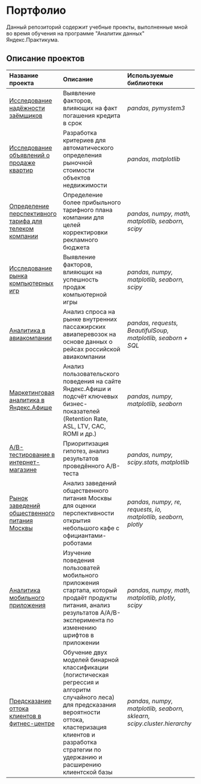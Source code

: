 # Портфолио
Данный репозиторий содержит учебные проекты, выполненные мной во время обучения на программе "Аналитик данных" Яндекс.Практикума.

## Описание проектов

| Название проекта | Описание | Используемые библиотеки | 
| :---------------------- | :---------------------- | :---------------------- |
| [Исследование надёжности заёмщиков](https://github.com/maponomareva/portfolio/tree/main/02_banking_analytics) | Выявление факторов, влияющих на факт погашения кредита в срок | *pandas, pymystem3* |
| [Исследование объявлений о продаже квартир](https://github.com/maponomareva/portfolio/tree/main/03_real_estate_analytics) | Разработка критериев для автоматического определения рыночной стоимости объектов недвижимости | *pandas, matplotlib* |
| [Определение перспективного тарифа для телеком компании](https://github.com/maponomareva/portfolio/tree/main/04_telecom_analytics) | Определение более прибыльного тарифного плана компании для целей корректировки рекламного бюджета | *pandas, numpy, math, matplotlib, seaborn, scipy* |
| [Исследование рынка компьютерных игр](https://github.com/maponomareva/portfolio/tree/main/06_gamedev_analytics) | Выявление факторов, влияющих на успешность продаж компьютерной игры | *pandas, numpy, matplotlib, seaborn, scipy* |
| [Аналитика в авиакомпании](https://github.com/maponomareva/portfolio/tree/main/07_airline_analytics) | Анализ спроса на рынке внутренних пассажирских авиаперевозок на основе данных о рейсах российской авиакомпании | *pandas, requests, BeautifulSoup, matplotlib, seaborn + SQL* |
| [Маркетинговая аналитика в Яндекс.Афише](https://github.com/maponomareva/portfolio/tree/main/08_marketing_analytics) | Анализ пользовательского поведения на сайте Яндекс.Афиши и подсчёт ключевых бизнес-показателей (Retention Rate, ASL, LTV, CAC, ROMI и др.) | *pandas, numpy, matplotlib, seaborn* |
| [A/B-тестирование в интернет-магазине](https://github.com/maponomareva/portfolio/tree/main/09_ab_testing) | Приоритизация гипотез, анализ результатов проведённого A/B-теста| *pandas, numpy, scipy.stats, matplotlib* |
| [Рынок заведений общественного питания Москвы](https://github.com/maponomareva/portfolio/tree/main/10_catering_analytics) | Анализ заведений общественного питания Москвы для оценки перспективности открытия небольшого кафе с официантами-роботами | *pandas, numpy, re, requests, io, matplotlib, seaborn, plotly* |
| [Аналитика мобильного приложения](https://github.com/maponomareva/portfolio/tree/main/11_mobile_app_analytics)| Изучение поведения пользоватей мобильного приложения стартапа, который продаёт продукты питания, анализ результатов A/A/B-эксперимента по изменению шрифтов в приложении | *pandas, numpy, math, matplotlib, plotly, scipy* |
| [Предсказание оттока клиентов в фитнес-центре](https://github.com/maponomareva/portfolio/tree/main/12_churn_prediction) | Обучение двух моделей бинарной классификации (логистическая регрессия и алгоритм случайного леса) для предсказания вероятности оттока, кластеризация клиентов и разработка стратегии по удержанию и расширению клиентской базы | *pandas, numpy, matplotlib, seaborn, sklearn, scipy.cluster.hierarchy* |
